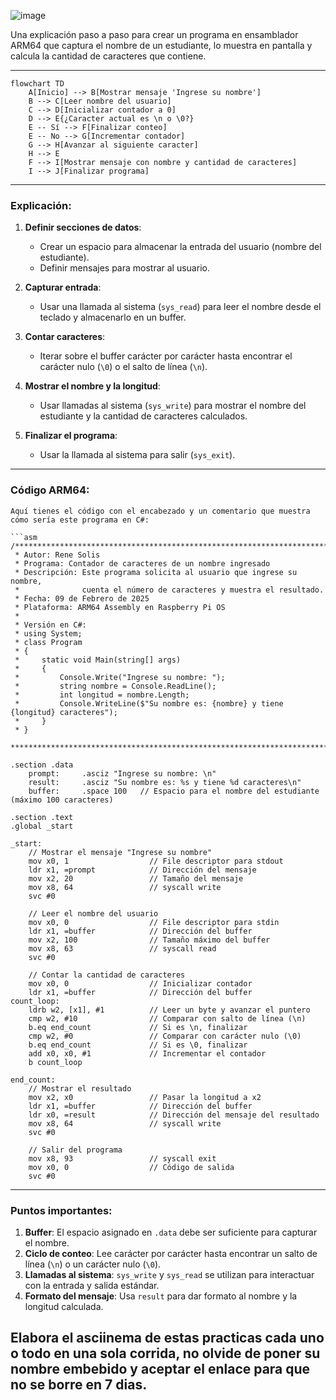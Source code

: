 ![image](https://github.com/user-attachments/assets/0cfad902-9f1f-4191-b826-fb941cbb1d9e)


Una explicación paso a paso para crear un programa en ensamblador ARM64 que captura el nombre de un estudiante, lo muestra en pantalla y calcula la cantidad de caracteres que contiene. 

---
```mermaid
flowchart TD
    A[Inicio] --> B[Mostrar mensaje 'Ingrese su nombre']
    B --> C[Leer nombre del usuario]
    C --> D[Inicializar contador a 0]
    D --> E{¿Caracter actual es \n o \0?}
    E -- Sí --> F[Finalizar conteo]
    E -- No --> G[Incrementar contador]
    G --> H[Avanzar al siguiente caracter]
    H --> E
    F --> I[Mostrar mensaje con nombre y cantidad de caracteres]
    I --> J[Finalizar programa]

```


---
### Explicación:

1. **Definir secciones de datos**:
   - Crear un espacio para almacenar la entrada del usuario (nombre del estudiante).
   - Definir mensajes para mostrar al usuario.

2. **Capturar entrada**:
   - Usar una llamada al sistema (`sys_read`) para leer el nombre desde el teclado y almacenarlo en un buffer.

3. **Contar caracteres**:
   - Iterar sobre el buffer carácter por carácter hasta encontrar el carácter nulo (`\0`) o el salto de línea (`\n`).

4. **Mostrar el nombre y la longitud**:
   - Usar llamadas al sistema (`sys_write`) para mostrar el nombre del estudiante y la cantidad de caracteres calculados.

5. **Finalizar el programa**:
   - Usar la llamada al sistema para salir (`sys_exit`).

---

### Código ARM64:

```assembly
Aquí tienes el código con el encabezado y un comentario que muestra cómo sería este programa en C#:

```asm
/***********************************************************************
 * Autor: Rene Solis
 * Programa: Contador de caracteres de un nombre ingresado
 * Descripción: Este programa solicita al usuario que ingrese su nombre,
 *              cuenta el número de caracteres y muestra el resultado.
 * Fecha: 09 de Febrero de 2025
 * Plataforma: ARM64 Assembly en Raspberry Pi OS
 *
 * Versión en C#:
 * using System;
 * class Program
 * {
 *     static void Main(string[] args)
 *     {
 *         Console.Write("Ingrese su nombre: ");
 *         string nombre = Console.ReadLine();
 *         int longitud = nombre.Length;
 *         Console.WriteLine($"Su nombre es: {nombre} y tiene {longitud} caracteres");
 *     }
 * }
 ***********************************************************************/

.section .data
    prompt:     .asciz "Ingrese su nombre: \n"
    result:     .asciz "Su nombre es: %s y tiene %d caracteres\n"
    buffer:     .space 100   // Espacio para el nombre del estudiante (máximo 100 caracteres)

.section .text
.global _start

_start:
    // Mostrar el mensaje "Ingrese su nombre"
    mov x0, 1                  // File descriptor para stdout
    ldr x1, =prompt            // Dirección del mensaje
    mov x2, 20                 // Tamaño del mensaje
    mov x8, 64                 // syscall write
    svc #0

    // Leer el nombre del usuario
    mov x0, 0                  // File descriptor para stdin
    ldr x1, =buffer            // Dirección del buffer
    mov x2, 100                // Tamaño máximo del buffer
    mov x8, 63                 // syscall read
    svc #0

    // Contar la cantidad de caracteres
    mov x0, 0                  // Inicializar contador
    ldr x1, =buffer            // Dirección del buffer
count_loop:
    ldrb w2, [x1], #1          // Leer un byte y avanzar el puntero
    cmp w2, #10                // Comparar con salto de línea (\n)
    b.eq end_count             // Si es \n, finalizar
    cmp w2, #0                 // Comparar con carácter nulo (\0)
    b.eq end_count             // Si es \0, finalizar
    add x0, x0, #1             // Incrementar el contador
    b count_loop

end_count:
    // Mostrar el resultado
    mov x2, x0                 // Pasar la longitud a x2
    ldr x1, =buffer            // Dirección del buffer
    ldr x0, =result            // Dirección del mensaje del resultado
    mov x8, 64                 // syscall write
    svc #0

    // Salir del programa
    mov x8, 93                 // syscall exit
    mov x0, 0                  // Código de salida
    svc #0
```


---

### Puntos importantes:
1. **Buffer**: El espacio asignado en `.data` debe ser suficiente para capturar el nombre.
2. **Ciclo de conteo**: Lee carácter por carácter hasta encontrar un salto de línea (`\n`) o un carácter nulo (`\0`).
3. **Llamadas al sistema**: `sys_write` y `sys_read` se utilizan para interactuar con la entrada y salida estándar.
4. **Formato del mensaje**: Usa `result` para dar formato al nombre y la longitud calculada.

## Elabora el asciinema de estas practicas cada uno o todo en una sola corrida, no olvide de poner su nombre embebido y aceptar el enlace para que no se borre en 7 dias.
